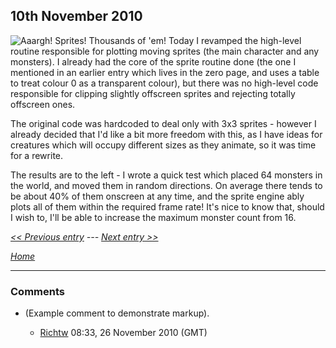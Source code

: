 ## 10th November 2010

![Aaargh! Sprites! Thousands of 'em!](./images/Spritetest.png "fig:Aaargh! Sprites! Thousands of 'em!") Today I revamped the high-level routine responsible for plotting moving sprites (the main character and any monsters). I already had the core of the sprite routine done (the one I mentioned in an earlier entry which lives in the zero page, and uses a table to treat colour 0 as a transparent colour), but there was no high-level code responsible for clipping slightly offscreen sprites and rejecting totally offscreen ones.

The original code was hardcoded to deal only with 3x3 sprites - however I already decided that I'd like a bit more freedom with this, as I have ideas for creatures which will occupy different sizes as they animate, so it was time for a rewrite.

The results are to the left - I wrote a quick test which placed 64 monsters in the world, and moved them in random directions. On average there tends to be about 40% of them onscreen at any time, and the sprite engine ably plots all of them within the required frame rate! It's nice to know that, should I wish to, I'll be able to increase the maximum monster count from 16.

*[&lt;&lt; Previous entry](OnslaughtDiary20101108 "wikilink") --- [Next entry &gt;&gt;](OnslaughtDiary20101112 "wikilink")*

*[Home](OnslaughtDiary "wikilink")*

------------------------------------------------------------------------

### Comments

-   (Example comment to demonstrate markup).
    -   [Richtw](User%3ARichtw "wikilink") 08:33, 26 November 2010 (GMT)

